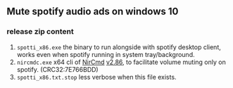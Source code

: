 ## Mute spotify audio ads on windows 10

### release zip content
1. `spotti_x86.exe` the binary to run alongside with spotify desktop client, works even when spotify running in system tray/background.
2. `nircmdc.exe` x64 cli of [NirCmd](https://www.nirsoft.net/utils/nircmd.html) [v2.86](https://www.nirsoft.net/utils/nircmd-x64.zip), to facilitate volume muting only on spotify. (CRC32:7E766BDD)
3. `spotti_x86.txt.stop` less verbose when this file exists.
